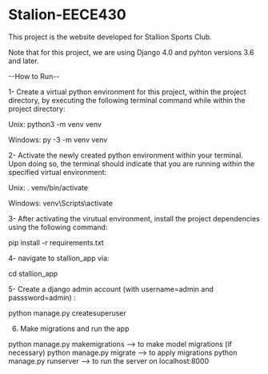 # Stalion-EECE430
This project is the website developed for Stallion Sports Club. 

Note that for this project, we are using Django 4.0 and pyhton versions 3.6 and later. 

--How to Run--

1- Create a virtual python environment for this project, within the project directory, by executing the
following terminal command while within the project directory:

Unix:
python3 -m venv venv

Windows:
py -3 -m venv venv

2- Activate the newly created python environment within your terminal. Upon doing so, the terminal
should indicate that you are running within the specified virtual environment:

  Unix:
  . venv/bin/activate
  
  Windows:
  venv\Scripts\activate
 
3- After activating the virutual environment, install the project dependencies using the following command: 

pip install -r requirements.txt

4- navigate to stallion_app via:

cd stallion_app

5- Create a django admin account (with username=admin and passsword=admin) :

python manage.py createsuperuser

6. Make migrations and run the app 

python manage.py makemigrations --> to make model migrations (if necessary) 
python manage.py migrate        --> to apply migrations
python manage.py runserver      --> to run the server on localhost:8000



